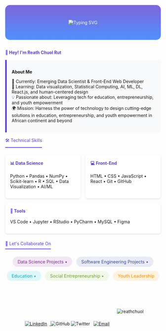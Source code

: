 <div align="center">
  <!-- Header with background image -->
  <div style="background: linear-gradient(rgba(93, 63, 211, 0.8), rgba(37, 117, 252, 0.8)), 
              url('https://drive.google.com/file/d/1Zb1tQQwnH-Zc-lNpxWSdZUs_9xWZYWSx/view?usp=sharing') center/cover;
              border-radius: 15px;
              padding: 3rem;
              margin-bottom: 2rem;
              position: relative;
              color: white;">
    <img src="https://readme-typing-svg.demolab.com?font=Fira+Code&weight=600&size=26&duration=4000&pause=1000&color=FFFFFF&center=true&vCenter=true&width=600&lines=Data+Scientist+%7C+Front-End+Developer;Social+Impact+Technologist;Education+%26+Youth+Empowerment+Advocate" alt="Typing SVG" />
  </div>
</div>

 <span style="font-weight: bold; color: #5D3FD3;">👋 Hey! I'm Reath Chuol Rut</span>

<div style="background-color: #f8f9fa; 
            border-left: 5px solid #5D3FD3;
            padding: 1rem;
            border-radius: 0 8px 8px 0;
            margin: 1rem 0;">

 <span style="font-weight: bold;">About Me</span>
 
🔭 Currently: Emerging Data Scientist & Front-End Web Developer  
🌱 Learning: Data visualization, Statistical Computing, AI, ML, DL, React.js, and human-centered design  
💡 Passionate about: Leveraging tech for education, entrepreneurship, and youth empowerment  
🌍 Mission: Harness the power of technology to design cutting-edge solutions in education, entrepreneurship, and youth empowerment in African continent and beyond
</div>

 <span style="color: #5D3FD3; border-bottom: 2px solid #5D3FD3; padding-bottom: 0.5rem; display: inline-block;">🛠 Technical Skills</span>

<div style="display: flex; flex-wrap: wrap; gap: 1rem; margin: 1.5rem 0;">
  <!-- Data Science -->
  <div style="flex: 1; min-width: 200px; background: white; padding: 1rem; border-radius: 8px; box-shadow: 0 2px 5px rgba(0,0,0,0.1);">
    <h4 style="margin-top: 0; color: #5D3FD3;">📊 Data Science</h4>
    <p>Python • Pandas • NumPy • Scikit-learn • R • SQL • Data Visualization • AI/ML</p>
  </div>

  <!-- Front-End -->
  <div style="flex: 1; min-width: 200px; background: white; padding: 1rem; border-radius: 8px; box-shadow: 0 2px 5px rgba(0,0,0,0.1);">
    <h4 style="margin-top: 0; color: #5D3FD3;">💻 Front-End</h4>
    <p>HTML • CSS • JavaScript • React • Git • GitHub</p>
  </div>
  
  <!-- Tools -->
  <div style="flex: 1; min-width: 200px; background: white; padding: 1rem; border-radius: 8px; box-shadow: 0 2px 5px rgba(0,0,0,0.1);">
    <h4 style="margin-top: 0; color: #5D3FD3;">🔧 Tools</h4>
    <p>VS Code • Jupyter • RStudio • PyCharm • MySQL • Figma</p>
  </div>
</div>

 <span style="color: #5D3FD3; border-bottom: 2px solid #5D3FD3; padding-bottom: 0.5rem; display: inline-block;">💬 Let's Collaborate On</span>

<div style="display: flex; flex-wrap: wrap; justify-content: center; gap: 0.8rem; margin: 1.5rem 0;">
  <span style="background-color: #f3e5f5; color: #8E24AA; padding: 0.5rem 1rem; border-radius: 20px; font-size: 0.9rem;">Data Science Projects • </span>
  <span style="background-color: #e8eaf6; color: #3949AB; padding: 0.5rem 1rem; border-radius: 20px; font-size: 0.9rem;">Software Engineering Projects • </span>
  <span style="background-color: #e0f7fa; color: #00ACC1; padding: 0.5rem 1rem; border-radius: 20px; font-size: 0.9rem;">Education • </span>
  <span style="background-color: #f1f8e9; color: #689F38; padding: 0.5rem 1rem; border-radius: 20px; font-size: 0.9rem;">Social Entrepreneurship • </span>
  <span style="background-color: #fff3e0; color: #FB8C00; padding: 0.5rem 1rem; border-radius: 20px; font-size: 0.9rem;">Youth Leadership</span>
</div> <br><br>



<div style="display: flex; 
            flex-wrap: wrap; 
            gap: 1rem;
            justify-content: center;
            margin: 2rem 0;">
<div align="center" style="margin: 2rem 0;">
  <a href="https://www.linkedin.com/in/reath-chuol-rut" target="_blank">
    <img src="https://img.shields.io/badge/Connect_on_LinkedIn-0A66C2?style=for-the-badge&logo=linkedin&logoColor=white" alt="LinkedIn" style="margin: 0.5rem; transition: transform 0.3s;" onmouseover="this.style.transform='scale(1.05)'" onmouseout="this.style.transform='scale(1)'"/>
  </a>
  <a href="https://github.com/reathchuol" target="_blank" style="text-decoration: none;">
      <img src="https://img.shields.io/badge/GitHub-181717?style=for-the-badge&logo=github&logoColor=white" alt="GitHub" style="transition: transform 0.3s;" onmouseover="this.style.transform='scale(1.05)'" onmouseout="this.style.transform='scale(1)'"/>
    </a>
    <a href="https://x.com/ChuolRut" target="_blank" style="text-decoration: none;">
      <img src="https://img.shields.io/badge/Twitter-1DA1F2?style=for-the-badge&logo=twitter&logoColor=white" alt="Twitter" style="transition: transform 0.3s;" onmouseover="this.style.transform='scale(1.05)'" onmouseout="this.style.transform='scale(1)'"/>
    </a>
  <a href="mailto:rutreathchuol@gmail.com">
    <img src="https://img.shields.io/badge/Email_Me-D14836?style=for-the-badge&logo=gmail&logoColor=white" alt="Email" style="margin: 0.5rem; transition: transform 0.3s;" onmouseover="this.style.transform='scale(1.05)'" onmouseout="this.style.transform='scale(1)'"/>
  </a>
</div>

<div align="center">
  <img src="https://komarev.com/ghpvc/?username=reathchuol&label=Profile%20views&color=5D3FD3&style=for-the-badge" alt="reathchuol" /> 
</div>
